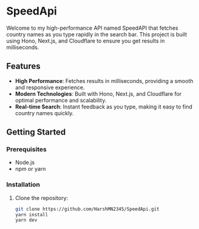 # SpeedApi

Welcome to my high-performance API named SpeedAPI that fetches country names as you type rapidly in the search bar. This project is built using Hono, Next.js, and Cloudflare to ensure you get results in milliseconds.

## Features

- **High Performance**: Fetches results in milliseconds, providing a smooth and responsive experience.
- **Modern Technologies**: Built with Hono, Next.js, and Cloudflare for optimal performance and scalability.
- **Real-time Search**: Instant feedback as you type, making it easy to find country names quickly.

## Getting Started

### Prerequisites

- Node.js
- npm or yarn

### Installation

1. Clone the repository:

   ```bash
   git clone https://github.com/HarshMN2345/SpeedApi.git
   yarn install
   yarn dev
